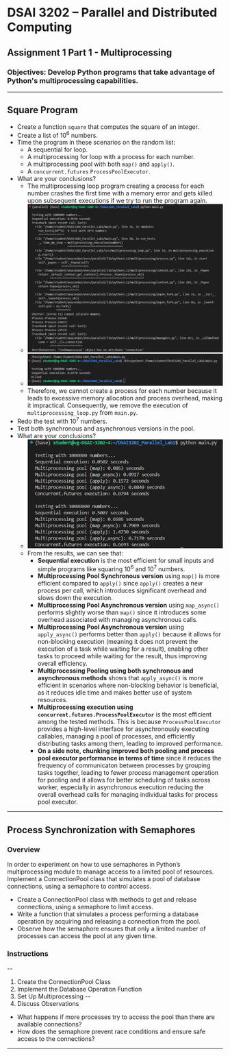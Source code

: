 # DSAI 3202 – Parallel and Distributed Computing  
## Assignment 1 Part 1 - Multiprocessing 
### Objectives: Develop Python programs that take advantage of Python's multiprocessing capabilities.
---

## Square Program
- Create a function `square` that computes the square of an integer.
- Create a list of 10<sup>6</sup> numbers.
- Time the program in these scenarios on the random list:
    - A sequential for loop.
    - A multiprocessing for loop with a process for each number.
    - A multiprocessing pool with both `map()` and `apply()`.
    - A `concurrent.futures` `ProcessPoolExecutor`.
- What are your conclusions?
    - The multiprocessing loop program creating a process for each number crashes the first time with a memory error and gets killed upon subsequent executions if we try to run the program again.
    - ![Memory error caused due to multiprocessing loop for each number](memory_error.png)
    - ![Program Killed Shown due to multiprocessing loop for each number](killed_error.png)
    - Therefore, we cannot create a process for each number because it leads to excessive memory allocation and process overhead, making it impractical. Consequently, we remove the execution of `multiprocessing_loop.py` from `main.py`.
- Redo the test with 10<sup>7</sup> numbers.
- Test both synchronous and asynchronous versions in the pool.
- What are your conclusions?
    - ![The program run for squaring numbers using pooling and process pool executor](squareprogram_run.png)
    - From the results, we can see that:
        - **Sequential execution** is the most efficient for small inputs and simple programs like squaring 10<sup>6</sup> and 10<sup>7</sup> numbers.
        - **Multiprocessing Pool Synchronous version** using `map()` is more efficient compared to `apply()` since `apply()` creates a new process per call, which introduces significant overhead and slows down the execution.
        - **Multiprocessing Pool Asynchronous version** using `map_async()` performs slightly worse than `map()` since it introduces some overhead associated with managing asynchronous calls.
        - **Multiprocessing Pool Asynchronous version** using `apply_async()` performs better than `apply()` because it allows for non-blocking execution (meaning it does not prevent the execution of a task while waiting for a result), enabling other tasks to proceed while waiting for the result, thus improving overall efficiency.
        - **Multiprocessing Pooling using both synchronous and asynchronous methods** shows that `apply_async()` is more efficient in scenarios where non-blocking behavior is beneficial, as it reduces idle time and makes better use of system resources.
        - **Multiprocessing execution using `concurrent.futures.ProcessPoolExecutor`** is the most efficient among the tested methods. This is because `ProcessPoolExecutor` provides a high-level interface for asynchronously executing callables, managing a pool of processes, and efficiently distributing tasks among them, leading to improved performance.
        - **On a side note, chunking improved both pooling and process pool executor performance in terms of time** since it reduces the frequency of communicaton between processes by grouping tasks together, leading to fewer process management operation for pooling and it allows for better scheduling of tasks across worker, especially in asynchronous execution reducing the overall overhead calls for managing individual tasks for process pool executor.

---

## Process Synchronization with Semaphores
### Overview
In order to experiment on how to use semaphores in Python’s multiprocessing 
module to manage access to a limited pool of resources. Implement a ConnectionPool class that simulates a pool of database connections, using a semaphore to control access. 
- Create a ConnectionPool class with methods to get and release connections, 
using a semaphore to limit access. 
- Write a function that simulates a process performing a database operation by 
acquiring and releasing a connection from the pool. 
- Observe how the semaphore ensures that only a limited number of processes 
can access the pool at any given time.
### Instructions
--
1. Create the ConnectionPool Class
2. Implement the Database Operation Function
3. Set Up Multiprocessing
--
4. Discuss Observations
- What happens if more processes try to access the pool than there are available 
connections? 
- How does the semaphore prevent race conditions and ensure safe access to the 
connections?
---